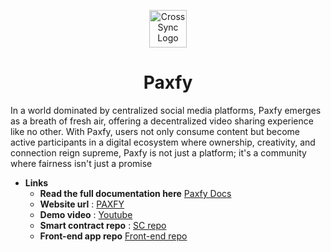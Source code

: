 <p align='center'>
<img src="https://www.paxfy.xyz/_next/image?url=%2Fimg%2Flogo.png&w=256&q=75" alt="CrossSync Logo" width="60" height="60" />
</p>

<h1  align='center'>Paxfy</h1>

In a world dominated by centralized social media platforms, Paxfy emerges as a breath of fresh air, offering a decentralized video sharing experience like no other. With Paxfy, users not only consume content but become active participants in a digital ecosystem where ownership, creativity, and connection reign supreme, Paxfy is not just a platform; it's a community where fairness isn't just a promise

- **Links**
    - **Read the full documentation here**  [Paxfy Docs](https://open.gitbook.com/~space/oN0Hr2co20NYVrxEUzpZ)
   - **Website url** : [PAXFY](https://www.paxfy.xyz/)
   - **Demo video** : [Youtube](https://youtu.be/6ke3u9Z9pE4)
   - **Smart contract repo** : [SC repo](https://github.com/pax-fy/paxfy)
   - **Front-end app repo**  [Front-end repo](https://github.com/pax-fy/web_app)

